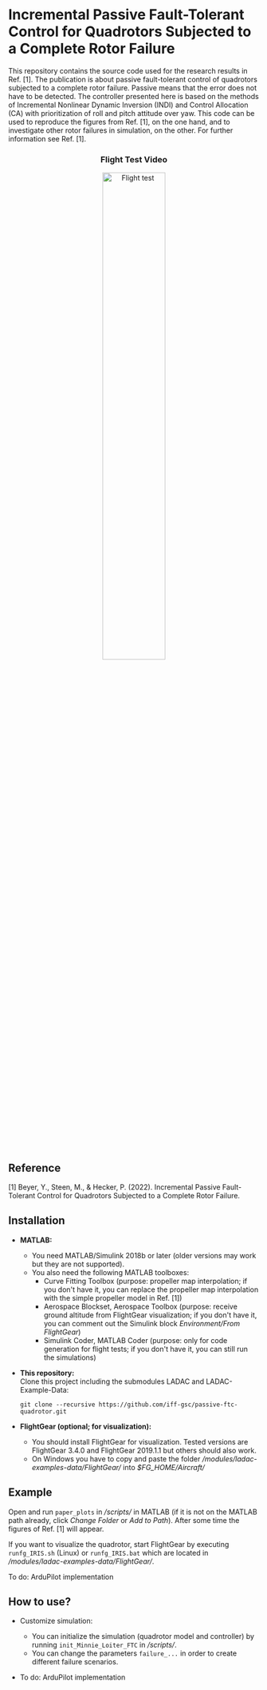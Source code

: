 # Incremental Passive Fault-Tolerant Control for Quadrotors Subjected to a Complete Rotor Failure

This repository contains the source code used for the research results in Ref. [1].
The publication is about passive fault-tolerant control of quadrotors subjected to a complete rotor failure. 
Passive means that the error does not have to be detected.
The controller presented here is based on the methods of Incremental Nonlinear Dynamic Inversion (INDI) and Control Allocation (CA) with prioritization of roll and pitch attitude over yaw.
This code can be used to reproduce the figures from Ref. [1], on the one hand, and to investigate other rotor failures in simulation, on the other.
For further information see Ref. [1].

<div align="center">
<h3>Flight Test Video</h3>
  <a href="https://youtu.be/g6vfgj2IRvE">
    <img 
      src="https://img.youtube.com/vi/g6vfgj2IRvE/0.jpg" 
      alt="Flight test" 
      style="width:50%;">
  </a>
</div>


## Reference

[1] Beyer, Y., Steen, M., & Hecker, P. (2022). Incremental Passive Fault-Tolerant Control for Quadrotors Subjected to a Complete Rotor Failure.


## Installation

- **MATLAB:**  
  - You need MATLAB/Simulink 2018b or later (older versions may work but they are not supported).
  - You also need the following MATLAB toolboxes:
    - Curve Fitting Toolbox (purpose: propeller map interpolation; if you don't have it, you can replace the propeller map interpolation with the simple propeller model in Ref. [1])  
    - Aerospace Blockset, Aerospace Toolbox (purpose: receive ground altitude from FlightGear visualization; if you don't have it, you can comment out the Simulink block _Environment/From FlightGear_)  
    - Simulink Coder, MATLAB Coder (purpose: only for code generation for flight tests; if you don't have it, you can still run the simulations)

- **This repository:**  
  Clone this project including the submodules LADAC and LADAC-Example-Data:
  ```
  git clone --recursive https://github.com/iff-gsc/passive-ftc-quadrotor.git
  ```

- **FlightGear (optional; for visualization):** 
  - You should install FlightGear for visualization.
  Tested versions are FlightGear 3.4.0 and FlightGear 2019.1.1 but others should also work.
  - On Windows you have to copy and paste the folder _<quadrotor>/modules/ladac-examples-data/FlightGear/<models>_ into _$FG_HOME/Aircraft/_


## Example

Open and run `paper_plots` in _<passive-ftc-quadrotor>/scripts/_ in MATLAB (if it is not on the MATLAB path already, click _Change Folder_ or _Add to Path_).
After some time the figures of Ref. [1] will appear.

If you want to visualize the quadrotor, start FlightGear by executing `runfg_IRIS.sh` (Linux) or `runfg_IRIS.bat` which are located in _<passive-ftc-quadrotor>/modules/ladac-examples-data/FlightGear/_.

To do: ArduPilot implementation

## How to use?

- Customize simulation:  
  - You can initialize the simulation (quadrotor model and controller) by running `init_Minnie_Loiter_FTC` in _<passive-ftc-quadrotor>/scripts/_.
  - You can change the parameters `failure_...` in order to create different failure scenarios.

- To do: ArduPilot implementation
